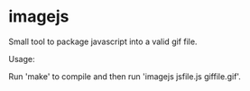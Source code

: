 imagejs
=======

Small tool to package javascript into a valid gif file.

Usage:

Run 'make' to compile and then run 'imagejs jsfile.js giffile.gif'.
